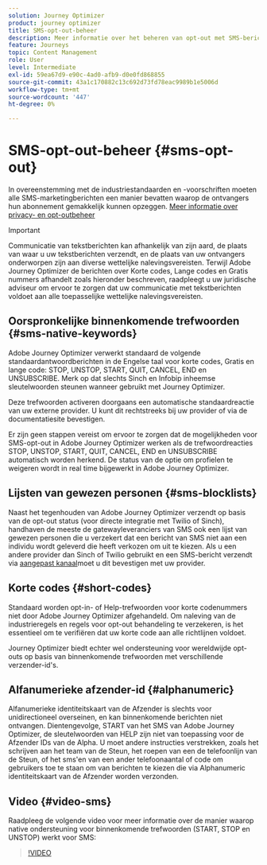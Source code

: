 ```yaml
---
solution: Journey Optimizer
product: journey optimizer
title: SMS-opt-out-beheer
description: Meer informatie over het beheren van opt-out met SMS-berichten
feature: Journeys
topic: Content Management
role: User
level: Intermediate
exl-id: 59ea67d9-e90c-4ad0-afb9-d0e0fd868855
source-git-commit: 43a1c170882c13c692d73fd78eac9989b1e5006d
workflow-type: tm+mt
source-wordcount: '447'
ht-degree: 0%

---
```


# SMS-opt-out-beheer {#sms-opt-out}

In overeenstemming met de industriestandaarden en -voorschriften moeten alle SMS-marketingberichten een manier bevatten waarop de ontvangers hun abonnement gemakkelijk kunnen opzeggen. [Meer informatie over privacy- en opt-outbeheer](../privacy/opt-out.md)

>[!IMPORTANT]
>
>Communicatie van tekstberichten kan afhankelijk van zijn aard, de plaats van waar u uw tekstberichten verzendt, en de plaats van uw ontvangers onderworpen zijn aan diverse wettelijke nalevingsvereisten. Terwijl Adobe Journey Optimizer de berichten over Korte codes, Lange codes en Gratis nummers afhandelt zoals hieronder beschreven, raadpleegt u uw juridische adviseur om ervoor te zorgen dat uw communicatie met tekstberichten voldoet aan alle toepasselijke wettelijke nalevingsvereisten.
>

## Oorspronkelijke binnenkomende trefwoorden {#sms-native-keywords}

Adobe Journey Optimizer verwerkt standaard de volgende standaardantwoordberichten in de Engelse taal voor korte codes, Gratis en lange code: STOP, UNSTOP, START, QUIT, CANCEL, END en UNSUBSCRIBE. Merk op dat slechts Sinch en Infobip inheemse sleutelwoorden steunen wanneer gebruikt met Journey Optimizer.

Deze trefwoorden activeren doorgaans een automatische standaardreactie van uw externe provider. U kunt dit rechtstreeks bij uw provider of via de documentatiesite bevestigen.

Er zijn geen stappen vereist om ervoor te zorgen dat de mogelijkheden voor SMS-opt-out in Adobe Journey Optimizer werken als de trefwoordreacties STOP, UNSTOP, START, QUIT, CANCEL, END en UNSUBSCRIBE automatisch worden herkend. De status van de optie om profielen te weigeren wordt in real time bijgewerkt in Adobe Journey Optimizer.


## Lijsten van gewezen personen {#sms-blocklists}

Naast het tegenhouden van Adobe Journey Optimizer verzendt op basis van de opt-out status (voor directe integratie met Twilio of Sinch), handhaven de meeste de gatewayleveranciers van SMS ook een lijst van gewezen personen die u verzekert dat een bericht van SMS niet aan een individu wordt geleverd die heeft verkozen om uit te kiezen. Als u een andere provider dan Sinch of Twilio gebruikt en een SMS-bericht verzendt via [aangepast kanaal](../building-journeys/using-custom-actions.md)moet u dit bevestigen met uw provider.


## Korte codes {#short-codes}

Standaard worden opt-in- of Help-trefwoorden voor korte codenummers niet door Adobe Journey Optimizer afgehandeld. Om naleving van de industrieregels en regels voor opt-out behandeling te verzekeren, is het essentieel om te verifiëren dat uw korte code aan alle richtlijnen voldoet.

Journey Optimizer biedt echter wel ondersteuning voor wereldwijde opt-outs op basis van binnenkomende trefwoorden met verschillende verzender-id&#39;s.

## Alfanumerieke afzender-id {#alphanumeric}

Alfanumerieke identiteitskaart van de Afzender is slechts voor unidirectioneel overseinen, en kan binnenkomende berichten niet ontvangen. Dientengevolge, START van het SMS van Adobe Journey Optimizer, de sleutelwoorden van HELP zijn niet van toepassing voor de Afzender IDs van de Alpha. U moet andere instructies verstrekken, zoals het schrijven aan het team van de Steun, het roepen van een de telefoonlijn van de Steun, of het sms&#39;en van een ander telefoonaantal of code om gebruikers toe te staan om van berichten te kiezen die via Alphanumeric identiteitskaart van de Afzender worden verzonden.

## Video {#video-sms}

Raadpleeg de volgende video voor meer informatie over de manier waarop native ondersteuning voor binnenkomende trefwoorden (START, STOP en UNSTOP) werkt voor SMS:

>[!VIDEO](https://video.tv.adobe.com/v/344026?quality=12)
